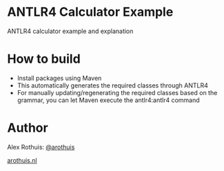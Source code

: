 # ANTLR4 Calculator Example
ANTLR4 calculator example and explanation

# How to build
* Install packages using Maven
* This automatically generates
 the required classes through ANTLR4
* For manually updating/regenerating the required classes
 based on the grammar, you can let Maven execute the
 antlr4:antlr4 command

# Author
Alex Rothuis: [@arothuis](https://twitter.com/arothuis)

[arothuis.nl](arothuis.nl)

